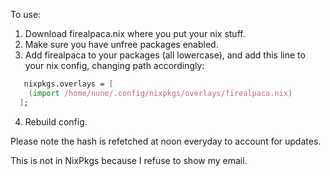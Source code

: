 To use:

1. Download firealpaca.nix where you put your nix stuff.
2. Make sure you have unfree packages enabled.
3. Add firealpaca to your packages (all lowercase), and add this line to your nix config, changing path accordingly:
```nix
   nixpkgs.overlays = [
    (import /home/nune/.config/nixpkgs/overlays/firealpaca.nix)
  ];
```
4. Rebuild config.

Please note the hash is refetched at noon everyday to account for updates.

This is not in NixPkgs because I refuse to show my email.
